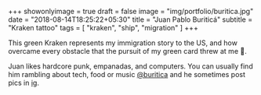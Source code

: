 +++
showonlyimage = true
draft = false
image = "img/portfolio/buritica.jpg"
date = "2018-08-14T18:25:22+05:30"
title = "Juan Pablo Buriticá"
subtitle = "Kraken tattoo"
tags = [ "kraken", "ship", "migration" ]
+++

This green Kraken represents my immigration story to the US, and how overcame every obstacle that the pursuit of my green card threw at me 🐙.

<!--more-->

Juan likes hardcore punk, empanadas, and computers. You can usually find him rambling about tech, food or music [@buritica](https://twitter.com/@buritica) and he sometimes post pics in [ig](https://www.instagram.com/buritica/).
